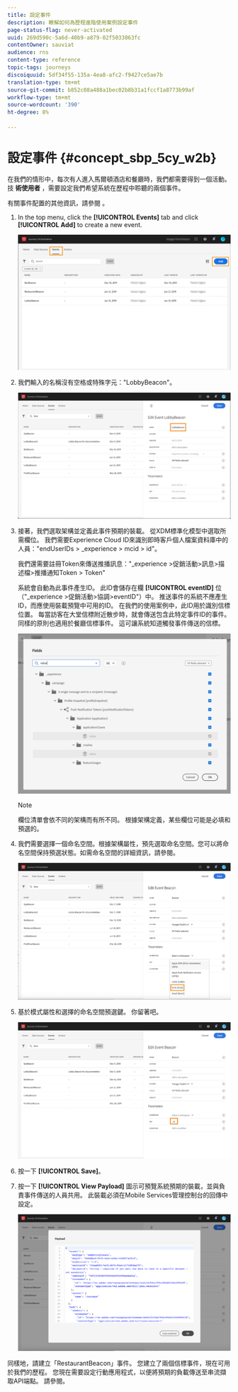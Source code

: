 ```yaml
---
title: 設定事件
description: 瞭解如何為歷程進階使用案例設定事件
page-status-flag: never-activated
uuid: 269d590c-5a6d-40b9-a879-02f5033863fc
contentOwner: sauviat
audience: rns
content-type: reference
topic-tags: journeys
discoiquuid: 5df34f55-135a-4ea8-afc2-f9427ce5ae7b
translation-type: tm+mt
source-git-commit: b852c08a488a1bec02b8b31a1fccf1a8773b99af
workflow-type: tm+mt
source-wordcount: '390'
ht-degree: 8%

---
```



# 設定事件 {#concept_sbp_5cy_w2b}

在我們的情形中，每次有人進入馬爾頓酒店和餐廳時，我們都需要得到一個活動。 技 **術使用者** ，需要設定我們希望系統在歷程中聆聽的兩個事件。

有關事件配置的其他資訊，請參閱 [](../event/about-events.md)。

1. In the top menu, click the **[!UICONTROL Events]** tab and click **[!UICONTROL Add]** to create a new event.

   ![](../assets/journeyuc1_1.png)

1. 我們輸入的名稱沒有空格或特殊字元：&quot;LobbyBeacon&quot;。

   ![](../assets/journeyuc2_1.png)

1. 接著，我們選取架構並定義此事件預期的裝載。 從XDM標準化模型中選取所需欄位。 我們需要Experience Cloud ID來識別即時客戶個人檔案資料庫中的人員：&quot;endUserIDs > _experience > mcid > id&quot;。

   我們還需要註冊Token來傳送推播訊息：&quot;_experience >促銷活動>訊息>描述檔>推播通知Token > Token&quot;

   系統會自動為此事件產生ID。 此ID會儲存在欄 **[!UICONTROL eventID]** 位（&quot;_experience >促銷活動>協調>eventID&quot;）中。 推送事件的系統不應產生ID，而應使用裝載預覽中可用的ID。 在我們的使用案例中，此ID用於識別信標位置。 每當訪客在大堂信標附近散步時，就會傳送包含此特定事件ID的事件。 同樣的原則也適用於餐廳信標事件。 這可讓系統知道觸發事件傳送的信標。

   ![](../assets/journeyuc2_2.png)

   >[!NOTE]
   >
   >欄位清單會依不同的架構而有所不同。 根據架構定義，某些欄位可能是必填和預選的。

1. 我們需要選擇一個命名空間。根據架構屬性，預先選取命名空間。您可以將命名空間保持預選狀態。如需命名空間的詳細資訊，請參閱[](../event/selecting-the-namespace.md)。

   ![](../assets/journeyuc2_4.png)

1. 基於模式屬性和選擇的命名空間預選鍵。 你留著吧。

   ![](../assets/journeyuc2_4bis.png)

1. 按一下 **[!UICONTROL Save]**。

1. 按一下 **[!UICONTROL View Payload]** 圖示可預覽系統預期的裝載，並與負責事件傳送的人員共用。  此裝載必須在Mobile Services管理控制台的回傳中設定。

   ![](../assets/journeyuc2_5.png)

同樣地，請建立「RestaurantBeacon」事件。 您建立了兩個信標事件，現在可用於我們的歷程。 您現在需要設定行動應用程式，以便將預期的負載傳送至串流擷取API端點。 請參閱[](../event/additional-steps-to-send-events-to-journey-orchestration.md)。

